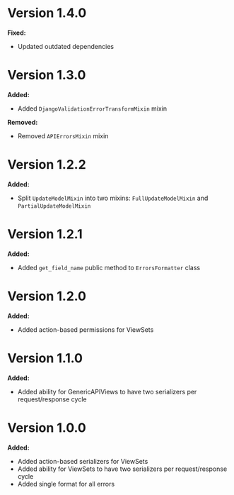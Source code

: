 # Version 1.4.0

**Fixed:**

- Updated outdated dependencies

# Version 1.3.0

**Added:**

- Added `DjangoValidationErrorTransformMixin` mixin

**Removed:**

- Removed `APIErrorsMixin` mixin

# Version 1.2.2

**Added:**

- Split `UpdateModelMixin` into two mixins: `FullUpdateModelMixin` and `PartialUpdateModelMixin`

# Version 1.2.1

**Added:**

- Added `get_field_name` public method to `ErrorsFormatter` class

# Version 1.2.0

**Added:**

- Added action-based permissions for ViewSets

# Version 1.1.0

**Added:**

- Added ability for GenericAPIViews to have two serializers per request/response cycle


# Version 1.0.0

**Added:**

- Added action-based serializers for ViewSets
- Added ability for ViewSets to have two serializers per request/response cycle
- Added single format for all errors
